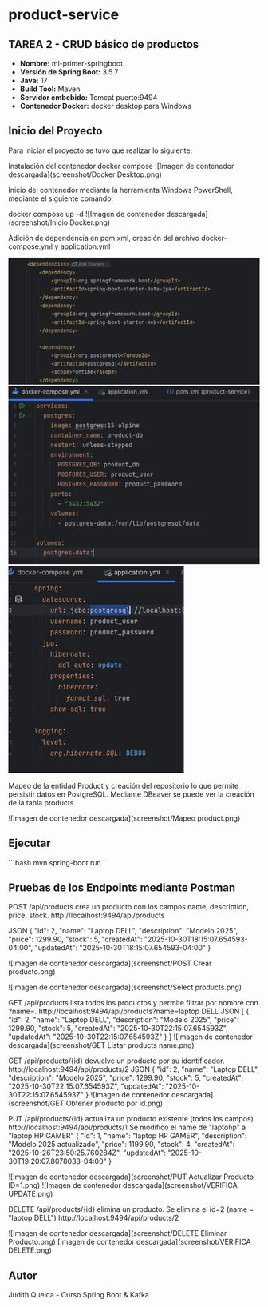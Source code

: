 # product-service

## TAREA 2 - CRUD básico de productos

- **Nombre:** mi-primer-springboot
- **Versión de Spring Boot:** 3.5.7
- **Java:** 17
- **Build Tool:** Maven
- **Servidor embebido:** Tomcat puerto:9494
- **Contenedor Docker:** docker desktop para Windows


## Inicio del Proyecto

Para iniciar el proyecto se tuvo que realizar lo siguiente:

Instalación del contenedor docker compose
![Imagen de contenedor descargada](screenshot/Docker Desktop.png)

Inicio del contenedor mediante la herramienta Windows PowerShell, mediante el siguiente comando:

docker compose up -d
![Imagen de contenedor descargada](screenshot/Inicio Docker.png)

Adición de dependencia en pom.xml, creación del archivo docker-compose.yml y application.yml

![Imagen de contenedor descargada](screenshot/pomxml.png)
![Imagen de contenedor descargada](screenshot/dockeryml.png)
![Imagen de contenedor descargada](screenshot/aplicationyml.png)	

Mapeo de la entidad Product y creación del repositorio lo que permite persistir datos en PostgreSQL. Mediante DBeaver se puede ver la creación de la tabla products

![Imagen de contenedor descargada](screenshot/Mapeo product.png)

## Ejecutar

\```bash
mvn spring-boot:run
\`

## Pruebas de los Endpoints mediante Postman

POST /api/products crea un producto con los campos name, description, price, stock.
http://localhost:9494/api/products

JSON
{
    "id": 2,
    "name": "Laptop DELL",
    "description": "Modelo 2025",
    "price": 1299.90,
    "stock": 5,
    "createdAt": "2025-10-30T18:15:07.654593-04:00",
    "updatedAt": "2025-10-30T18:15:07.654593-04:00"
}

![Imagen de contenedor descargada](screenshot/POST Crear producto.png)

![Imagen de contenedor descargada](screenshot/Select products.png)

GET /api/products lista todos los productos y permite filtrar por nombre con ?name=.
http://localhost:9494/api/products?name=laptop DELL
JSON
[
    {
        "id": 2,
        "name": "Laptop DELL",
        "description": "Modelo 2025",
        "price": 1299.90,
        "stock": 5,
        "createdAt": "2025-10-30T22:15:07.654593Z",
        "updatedAt": "2025-10-30T22:15:07.654593Z"
    }
]
![Imagen de contenedor descargada](screenshot/GET Listar products name.png)

GET /api/products/{id} devuelve un producto por su identificador.
http://localhost:9494/api/products/2
JSON
{
    "id": 2,
    "name": "Laptop DELL",
    "description": "Modelo 2025",
    "price": 1299.90,
    "stock": 5,
    "createdAt": "2025-10-30T22:15:07.654593Z",
    "updatedAt": "2025-10-30T22:15:07.654593Z"
}
![Imagen de contenedor descargada](screenshot/GET Obtener producto por id.png)

	
PUT /api/products/{id} actualiza un producto existente (todos los campos).
http://localhost:9494/api/products/1
Se modifico el name de "laptohp" a "laptop HP GAMER"
{
    "id": 1,
    "name": "laptop HP GAMER",
    "description": "Modelo 2025 actualizado",
    "price": 1199.90,
    "stock": 4,
    "createdAt": "2025-10-26T23:50:25.760284Z",
    "updatedAt": "2025-10-30T19:20:07.8078038-04:00"
}


![Imagen de contenedor descargada](screenshot/PUT Actualizar Producto ID=1.png)
![Imagen de contenedor descargada](screenshot/VERIFICA UPDATE.png)


DELETE /api/products/{id} elimina un producto.
Se elimina el id=2 (name = "laptop DELL")
http://localhost:9494/api/products/2



![Imagen de contenedor descargada](screenshot/DELETE Eliminar Producto.png)
[Imagen de contenedor descargada](screenshot/VERIFICA DELETE.png)

								

## Autor
Judith Quelca - Curso Spring Boot & Kafka